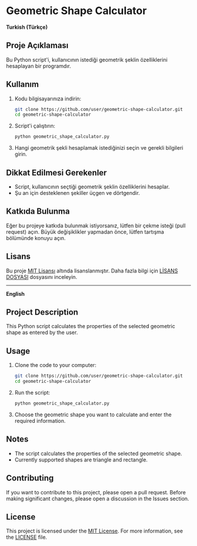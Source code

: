 # Geometric Shape Calculator

**Turkish (Türkçe)**

## Proje Açıklaması

Bu Python script'i, kullanıcının istediği geometrik şeklin özelliklerini hesaplayan bir programdır.

## Kullanım

1. Kodu bilgisayarınıza indirin:

    ```bash
    git clone https://github.com/user/geometric-shape-calculator.git
    cd geometric-shape-calculator
    ```

2. Script'i çalıştırın:

    ```bash
    python geometric_shape_calculator.py
    ```

3. Hangi geometrik şekli hesaplamak istediğinizi seçin ve gerekli bilgileri girin.

## Dikkat Edilmesi Gerekenler

- Script, kullanıcının seçtiği geometrik şeklin özelliklerini hesaplar.
- Şu an için desteklenen şekiller üçgen ve dörtgendir.

## Katkıda Bulunma

Eğer bu projeye katkıda bulunmak istiyorsanız, lütfen bir çekme isteği (pull request) açın. Büyük değişiklikler yapmadan önce, lütfen tartışma bölümünde konuyu açın.

## Lisans

Bu proje [MIT Lisansı](LICENSE) altında lisanslanmıştır. Daha fazla bilgi için [LİSANS DOSYASI](LICENSE) dosyasını inceleyin.

---

**English**

## Project Description

This Python script calculates the properties of the selected geometric shape as entered by the user.

## Usage

1. Clone the code to your computer:

    ```bash
    git clone https://github.com/user/geometric-shape-calculator.git
    cd geometric-shape-calculator
    ```

2. Run the script:

    ```bash
    python geometric_shape_calculator.py
    ```

3. Choose the geometric shape you want to calculate and enter the required information.

## Notes

- The script calculates the properties of the selected geometric shape.
- Currently supported shapes are triangle and rectangle.

## Contributing

If you want to contribute to this project, please open a pull request. Before making significant changes, please open a discussion in the Issues section.

## License

This project is licensed under the [MIT License](LICENSE). For more information, see the [LICENSE](LICENSE) file.
